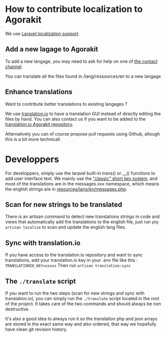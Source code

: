 # How to contribute localization to Agorakit

We use [Laravel localization support](https://laravel.com/docs/12.x/localization).

## Add a new lagage to Agorakit
To add a new langage, you may need to ask for help on one of [the contact channel](contact.md).

You can translate all the files found in /lang/ressources/en to a new langage 

## Enhance translations

Want to contribute better translations to existing langages ?

We use [translation.io](https://translation.io) to have a translation GUI instead of directly editing the files by hand. You can also contact us if you want to be added to the [translation.io Agorakit repository](https://translation.io/philippejadin/agorakit/).

Alternatively you can of course propose pull requests using Github, altough this is a bit more technicall.


# Developpers
For developpers, simply use the laravel built-in trans() or __() functions to add user interface text.
We mainly use the ["classic" short key system](https://laravel.com/docs/12.x/localization#using-short-keys), and most of the translations are in the messages.xxx namespace, which means the english strings are in [resources/lang/en/messages.php](https://github.com/agorakit/agorakit/blob/main/resources/lang/en/messages.php).

## Scan for new strings to be translated
There is an artisan command to detect new translations strings in code and views that automatically add the translations to the english file, just run `php artisan localize` to scan and update the english lang files.

## Sync with translation.io
If you have access to the translation.io repository and want to sync translations, add your translation.io key in your .env file like this : `TRANSLATIONIO_KEY=xxxxx`
Then run `artisan translation:sync`

## The `./translate` script
If you want to run the two steps (scan for new strings and sync with translation.io), you can simply run the `./translate` script located in the root of the project. It takes care of the two commands and should always be non destructive.

It's also a good idea to always run it so the translation php and json arrays are stored in the exact same way and also ordered, that way we hopefully have clean git revision history.